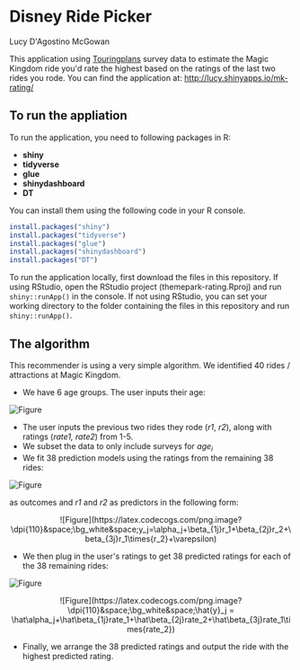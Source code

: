 # Disney Ride Picker
Lucy D'Agostino McGowan

This application using [Touringplans](https://touringplans.com) survey data to estimate the Magic Kingdom ride you'd rate the highest based on the ratings of the last two rides you rode. 
You can find the application at: http://lucy.shinyapps.io/mk-rating/

## To run the appliation

To run the application, you need to following packages in R:

* **shiny**
* **tidyverse**
* **glue**
* **shinydashboard**
* **DT**

You can install them using the following code in your R console.

```r
install.packages("shiny")
install.packages("tidyverse")
install.packages("glue")
install.packages("shinydashboard")
install.packages("DT")
```

To run the application locally, first download the files in this repository. If using RStudio, open the RStudio project (themepark-rating.Rproj) and run `shiny::runApp()` in the console. If not using RStudio, you can set your working directory to the folder containing the files in this repository and run `shiny::runApp()`.

## The algorithm

This recommender is using a very simple algorithm. We identified 40 rides / attractions at Magic Kingdom. 

* We have 6 age groups. The user inputs their age:

![Figure](https://latex.codecogs.com/svg.image?(age_i\textrm{&space;for&space;}i=1,\dots,6))

* The user inputs the previous two rides they rode (*r1*, *r2*), along with ratings (*rate1, rate2*) from 1-5. 
* We subset the data to only include surveys for *age<sub>i</sub>*
* We fit 38 prediction models using the ratings from the remaining 38 rides:

![Figure](https://latex.codecogs.com/svg.image?(ride_j\in1-5\textrm{&space;for&space;}j=1,\dots,38))

as outcomes and *r1* and *r2* as predictors in the following form:

<center>
![Figure](https://latex.codecogs.com/png.image?\dpi{110}&space;\bg_white&space;y_j=\alpha_j+\beta_{1j}r_1+\beta_{2j}r_2+\beta_{3j}r_1\times{r_2}+\varepsilon)
</center>

* We then plug in the user's ratings to get 38 predicted ratings for each of the 38 remaining rides:

![Figure](https://latex.codecogs.com/svg.image?(\hat{y}_j\textrm{&space;for&space;}j=1,\dots,38))

<center>
![Figure](https://latex.codecogs.com/png.image?\dpi{110}&space;\bg_white&space;\hat{y}_j = \hat\alpha_j+\hat\beta_{1j}rate_1+\hat\beta_{2j}rate_2+\hat\beta_{3j}rate_1\times{rate_2})
</center>

* Finally, we arrange the 38 predicted ratings and output the ride with the highest predicted rating. 

